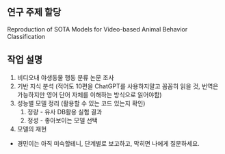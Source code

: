 ## 연구 주제 할당
Reproduction of SOTA Models for Video-based Animal Behavior Classification

## 작업 설명
1. 비디오내 야생동물 행동 분류 논문 조사
2. 기반 지식 분석 (적어도 10편을 ChatGPT를 사용하지말고 꼼꼼히 읽을 것, 번역은 가능하지만 영어 단어 자체를 이해하는 방식으로 읽어야함)
3. 성능별 모델 정리 (활용할 수 있는 코드 있는지 확인)
    1. 정량 - 유사 DB활용 실험 결과
    2. 정성 - 좋아보이는 모델 선택
4. 모델의 재현

- 경민이는 아직 미숙할테니, 단계별로 보고하고, 막히면 나에게 질문하세요.

